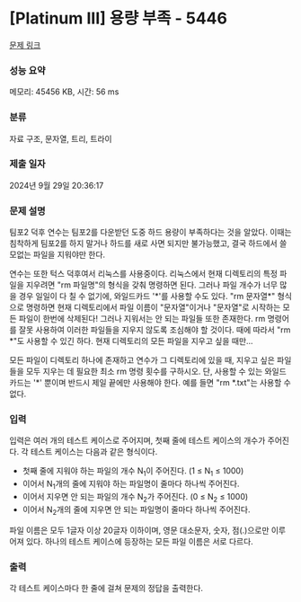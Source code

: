 # [Platinum III] 용량 부족 - 5446 

[문제 링크](https://www.acmicpc.net/problem/5446) 

### 성능 요약

메모리: 45456 KB, 시간: 56 ms

### 분류

자료 구조, 문자열, 트리, 트라이

### 제출 일자

2024년 9월 29일 20:36:17

### 문제 설명

<p>팀포2 덕후 연수는 팀포2를 다운받던 도중 하드 용량이 부족하다는 것을 알았다. 이때는 침착하게 팀포2를 하지 말거나 하드를 새로 사면 되지만 불가능했고, 결국 하드에서 쓸모없는 파일을 지워야만 한다.</p>

<p>연수는 또한 턱스 덕후여서 리눅스를 사용중이다. 리눅스에서 현재 디렉토리의 특정 파일을 지우려면 "rm 파일명"의 형식을 갖춰 명령하면 된다. 그러나 파일 개수가 너무 많을 경우 일일이 다 칠 수 없기에, 와일드카드 '*'를 사용할 수도 있다. "rm 문자열*" 형식으로 명령하면 현재 디렉토리에서 파일 이름이 "문자열"이거나 "문자열"로 시작하는 모든 파일이 한번에 삭제된다! 그러나 지워서는 안 되는 파일들 또한 존재한다. rm 명령어를 잘못 사용하여 이러한 파일들을 지우지 않도록 조심해야 할 것이다. 때에 따라서 "rm *"도 사용할 수 있긴 하다. 현재 디렉토리의 모든 파일을 지우고 싶을 때만...</p>

<p>모든 파일이 디렉토리 하나에 존재하고 연수가 그 디렉토리에 있을 때, 지우고 싶은 파일들을 모두 지우는 데 필요한 최소 rm 명령 횟수를 구하시오. 단, 사용할 수 있는 와일드카드는 '*' 뿐이며 반드시 제일 끝에만 사용해야 한다. 예를 들면 "rm *.txt"는 사용할 수 없다.</p>

### 입력 

 <p>입력은 여러 개의 테스트 케이스로 주어지며, 첫째 줄에 테스트 케이스의 개수가 주어진다. 각 테스트 케이스는 다음과 같은 형식이다.</p>

<ul>
	<li>첫째 줄에 지워야 하는 파일의 개수 N<sub>1</sub>이 주어진다. (1 ≤ N<sub>1</sub> ≤ 1000)</li>
	<li>이어서 N<sub>1</sub>개의 줄에 지워야 하는 파일명이 줄마다 하나씩 주어진다.</li>
	<li>이어서 지우면 안 되는 파일의 개수 N<sub>2</sub>가 주어진다. (0 ≤ N<sub>2</sub> ≤ 1000)</li>
	<li>이어서 N<sub>2</sub>개의 줄에 지우면 안 되는 파일명이 줄마다 하나씩 주어진다.</li>
</ul>

<p>파일 이름은 모두 1글자 이상 20글자 이하이며, 영문 대소문자, 숫자, 점(.)으로만 이루어져 있다. 하나의 테스트 케이스에 등장하는 모든 파일 이름은 서로 다르다.</p>

### 출력 

 <p>각 테스트 케이스마다 한 줄에 걸쳐 문제의 정답을 출력한다.</p>

